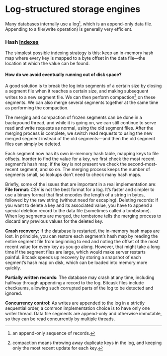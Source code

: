 # Log-structured storage engines

Many databases internally use a log[^1], which is an append-only data file. Appending to a file(write operation) is generally very efficient.

### Hash [Indexes](https://github.com/gauxs/sysd/blob/data_intensive/hld/1.%20foundation/3.%20data_storage/readme.md#index)

The simplest possible indexing strategy is this: keep an in-memory hash map where every key is mapped to a byte offset in the data file—the location at which the value can be found.

#### How do we avoid eventually running out of disk space?

A good solution is to break the log into segments of a certain size by closing a segment file when it reaches a certain size, and making subsequent writes to a new segment file. We can then perform compaction[^2] on these segments. We can also merge several segments together at the same time as performing the compaction.

The merging and compaction of frozen segments can be done in a background thread, and while it is going on, we can still continue to serve read and write requests as normal, using the old segment files. After the merging process is complete, we switch read requests to using the new merged segment instead of the old segments—and then the old segment files can simply be deleted.

Each segment now has its own in-memory hash table, mapping keys to file offsets. Inorder to find the value for a key, we first check the most recent segment’s hash map; if the key is not present we check the second-most-recent segment, and so on. The merging process keeps the number of segments small, so lookups don’t need to check many hash maps.

Briefly, some of the issues that are important in a real implementation are: <br>
**File format:** CSV is not the best format for a log. It’s faster and simpler to use a binary format that first encodes the length of a string in bytes, followed by the raw string (without need for escaping).
Deleting records: If you want to delete a key and its associated value, you have to append a special deletion record to the data file (sometimes called a tombstone). When log segments are merged, the tombstone tells the merging process to discard any previous values for the deleted key.

**Crash recovery:** If the database is restarted, the in-memory hash maps are lost. In principle, you can restore each segment’s hash map by reading the entire segment file from beginning to end and noting the offset of the most recent value for every key as you go along. However, that might take a long time if the segment files are large, which would make server restarts painful. Bitcask speeds up recovery by storing a snapshot of each segment’s hash map on disk, which can be loaded into memory more quickly.

**Partially written records:** The database may crash at any time, including halfway through appending a record to the log. Bitcask files include checksums, allowing such corrupted parts of the log to be detected and ignored.

**Concurrency control:** As writes are appended to the log in a strictly sequential order, a common implementation choice is to have only one writer thread. Data file segments are append-only and otherwise immutable, so they can be read concurrently by multiple threads.

[^1]: an append-only sequence of records.
[^2]: compaction means throwing away duplicate keys in the log, and keeping only the most recent update for each key.
